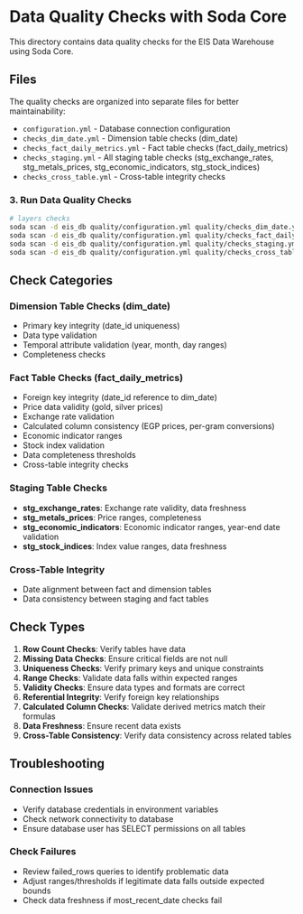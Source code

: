 # Data Quality Checks with Soda Core

This directory contains data quality checks for the EIS Data Warehouse using Soda Core.

## Files

The quality checks are organized into separate files for better maintainability:

- `configuration.yml` - Database connection configuration 
- `checks_dim_date.yml` - Dimension table checks (dim_date)
- `checks_fact_daily_metrics.yml` - Fact table checks (fact_daily_metrics)
- `checks_staging.yml` - All staging table checks (stg_exchange_rates, stg_metals_prices, stg_economic_indicators, stg_stock_indices)
- `checks_cross_table.yml` - Cross-table integrity checks



### 3. Run Data Quality Checks

```bash 
# layers checks
soda scan -d eis_db quality/configuration.yml quality/checks_dim_date.yml
soda scan -d eis_db quality/configuration.yml quality/checks_fact_daily_metrics.yml
soda scan -d eis_db quality/configuration.yml quality/checks_staging.yml
soda scan -d eis_db quality/configuration.yml quality/checks_cross_table.yml
```

## Check Categories

### Dimension Table Checks (dim_date)
- Primary key integrity (date_id uniqueness)
- Data type validation
- Temporal attribute validation (year, month, day ranges)
- Completeness checks

### Fact Table Checks (fact_daily_metrics)
- Foreign key integrity (date_id reference to dim_date)
- Price data validity (gold, silver prices)
- Exchange rate validation
- Calculated column consistency (EGP prices, per-gram conversions)
- Economic indicator ranges
- Stock index validation
- Data completeness thresholds
- Cross-table integrity checks

### Staging Table Checks
- **stg_exchange_rates**: Exchange rate validity, data freshness
- **stg_metals_prices**: Price ranges, completeness
- **stg_economic_indicators**: Economic indicator ranges, year-end date validation
- **stg_stock_indices**: Index value ranges, data freshness

### Cross-Table Integrity
- Date alignment between fact and dimension tables
- Data consistency between staging and fact tables

## Check Types

1. **Row Count Checks**: Verify tables have data
2. **Missing Data Checks**: Ensure critical fields are not null
3. **Uniqueness Checks**: Verify primary keys and unique constraints
4. **Range Checks**: Validate data falls within expected ranges
5. **Validity Checks**: Ensure data types and formats are correct
6. **Referential Integrity**: Verify foreign key relationships
7. **Calculated Column Checks**: Validate derived metrics match their formulas
8. **Data Freshness**: Ensure recent data exists
9. **Cross-Table Consistency**: Verify data consistency across related tables



## Troubleshooting

### Connection Issues
- Verify database credentials in environment variables
- Check network connectivity to database
- Ensure database user has SELECT permissions on all tables

### Check Failures
- Review failed_rows queries to identify problematic data
- Adjust ranges/thresholds if legitimate data falls outside expected bounds
- Check data freshness if most_recent_date checks fail

